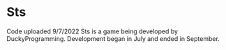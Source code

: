 # Sts
Code uploaded 9/7/2022
Sts is a game being developed by DuckyProgramming. Development began in July and ended in September.
